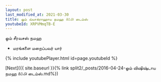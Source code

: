 ```yaml
---
layout: post
last_modified_at: 2021-03-30
title: ஓம் வ்யாக்ராஹாய நமஹ ௧௦௮ டைம்ஸ்
youtubeId: XRPVMmqTB-E
---
```

 
 
 ஓம் சீரவசஸ் நமஹ  
 
 -  மரங்களை மறைப்பவர் யார் 
 
  
 
  
 
 
 
 
 
 


{% include youtubePlayer.html id=page.youtubeId %}
 
[Next]({{ site.baseurl }}{% link  split2/_posts/2016-04-24-ஓம் விஷிஷ்டாய நமஹ ௧௦௮ டைம்ஸ்.md%})
 
